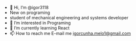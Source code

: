 - 👋 Hi, I’m @igor3118
- New on programing
- student of mechanical engineering and systems developer
- 👀 I’m interested in Programing
- 🌱 I’m currently learning React
- 📫 How to reach me  E-mail me igorcunha.melo1@gmail.com


